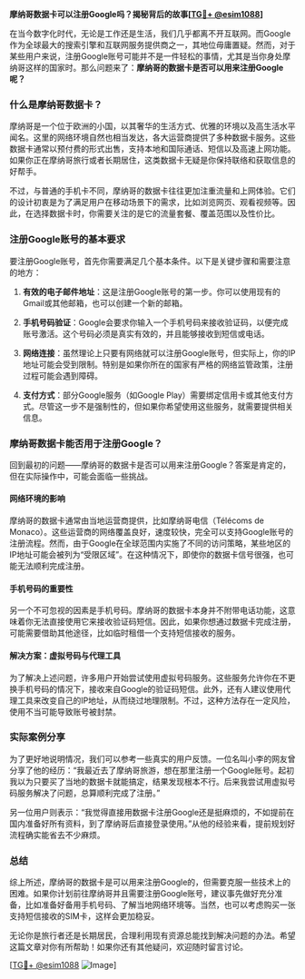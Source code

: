 **摩纳哥数据卡可以注册Google吗？揭秘背后的故事[[TG💪+ @esim1088](https://t.me/s/esim1088)]**

在当今数字化时代，无论是工作还是生活，我们几乎都离不开互联网。而Google作为全球最大的搜索引擎和互联网服务提供商之一，其地位毋庸置疑。然而，对于某些用户来说，注册Google账号可能并不是一件轻松的事情，尤其是当你身处摩纳哥这样的国家时。那么问题来了：**摩纳哥的数据卡是否可以用来注册Google呢？**

### 什么是摩纳哥数据卡？

摩纳哥是一个位于欧洲的小国，以其奢华的生活方式、优雅的环境以及高生活水平闻名。这里的网络环境自然也相当发达，各大运营商提供了多种数据卡服务。这些数据卡通常以预付费的形式出售，支持本地和国际通话、短信以及高速上网功能。如果你正在摩纳哥旅行或者长期居住，这类数据卡无疑是你保持联络和获取信息的好帮手。

不过，与普通的手机卡不同，摩纳哥的数据卡往往更加注重流量和上网体验。它们的设计初衷是为了满足用户在移动场景下的需求，比如浏览网页、观看视频等。因此，在选择数据卡时，你需要关注的是它的流量套餐、覆盖范围以及性价比。

### 注册Google账号的基本要求

要注册Google账号，首先你需要满足几个基本条件。以下是关键步骤和需要注意的地方：

1. **有效的电子邮件地址**：这是注册Google账号的第一步。你可以使用现有的Gmail或其他邮箱，也可以创建一个新的邮箱。
   
2. **手机号码验证**：Google会要求你输入一个手机号码来接收验证码，以便完成账号激活。这个号码必须是真实有效的，并且能够接收到短信或电话。

3. **网络连接**：虽然理论上只要有网络就可以注册Google账号，但实际上，你的IP地址可能会受到限制。特别是如果你所在的国家有严格的网络监管政策，注册过程可能会遇到障碍。

4. **支付方式**：部分Google服务（如Google Play）需要绑定信用卡或其他支付方式。尽管这一步不是强制性的，但如果你希望使用这些服务，就需要提供相关信息。

### 摩纳哥数据卡能否用于注册Google？

回到最初的问题——摩纳哥的数据卡是否可以用来注册Google？答案是肯定的，但在实际操作中，可能会面临一些挑战。

#### 网络环境的影响

摩纳哥的数据卡通常由当地运营商提供，比如摩纳哥电信（Télécoms de Monaco）。这些运营商的网络覆盖良好，速度较快，完全可以支持Google账号的注册流程。然而，由于Google在全球范围内实施了不同的访问策略，某些地区的IP地址可能会被列为“受限区域”。在这种情况下，即使你的数据卡信号很强，也可能无法顺利完成注册。

#### 手机号码的重要性

另一个不可忽视的因素是手机号码。摩纳哥的数据卡本身并不附带电话功能，这意味着你无法直接使用它来接收验证码短信。因此，如果你想通过数据卡完成注册，可能需要借助其他途径，比如临时租借一个支持短信接收的服务。

#### 解决方案：虚拟号码与代理工具

为了解决上述问题，许多用户开始尝试使用虚拟号码服务。这些服务允许你在不更换手机号码的情况下，接收来自Google的验证码短信。此外，还有人建议使用代理工具来改变自己的IP地址，从而绕过地理限制。不过，这种方法存在一定风险，使用不当可能导致账号被封禁。

### 实际案例分享

为了更好地说明情况，我们可以参考一些真实的用户反馈。一位名叫小李的网友曾分享了他的经历：“我最近去了摩纳哥旅游，想在那里注册一个Google账号。起初我以为只要买了当地的数据卡就能搞定，结果发现根本不行。后来我尝试用虚拟号码服务解决了问题，总算顺利完成了注册。”

另一位用户则表示：“我觉得直接用数据卡注册Google还是挺麻烦的，不如提前在国内准备好所有资料，到了摩纳哥后直接登录使用。”从他的经验来看，提前规划好流程确实能省去不少麻烦。

### 总结

综上所述，摩纳哥的数据卡是可以用来注册Google的，但需要克服一些技术上的困难。如果你计划前往摩纳哥并且需要注册Google账号，建议事先做好充分准备，比如准备好备用手机号码、了解当地网络环境等。当然，也可以考虑购买一张支持短信接收的SIM卡，这样会更加稳妥。

无论你是旅行者还是长期居民，合理利用现有资源总能找到解决问题的办法。希望这篇文章对你有所帮助！如果你还有其他疑问，欢迎随时留言讨论。

[[TG💪+ @esim1088](https://t.me/s/esim1088) ![Image](https://i.postimg.cc/4NQfJmqS/Snipaste-2025-05-13-00-14-12.png)]